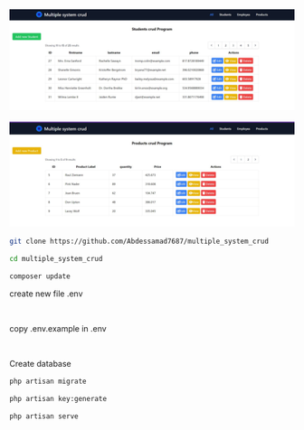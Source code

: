 <img src="https://github.com/Abdessamad7687/multiple_system_crud/blob/main/public/images/students.jpg">
<br>
<br>
<img src="https://github.com/Abdessamad7687/multiple_system_crud/blob/main/public/images/products.jpg">
<br>


```bash
git clone https://github.com/Abdessamad7687/multiple_system_crud
```


```bash
cd multiple_system_crud
```



```bash
composer update
```
<p> create new file .env  </p>
<br>
<p> copy .env.example in .env </p>
<br>
<p> Create database  </p>


```bash
php artisan migrate
```


```bash
php artisan key:generate
```

```bash
php artisan serve
```
